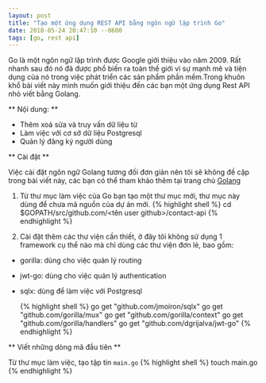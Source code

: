```yaml
---
layout: post
title: "Tạo một ứng dụng REST API bằng ngôn ngữ lập trình Go"
date: 2018-05-24 20:47:10 --0600
tags: [go, rest api]
---
```


Go là một ngôn ngữ lập trình được Google giới thiệu vào năm 2009. Rất nhanh sau đó nó đã được phổ biến ra toàn thế giới vì sự mạnh mẽ và tiện dụng của nó trong việc phát triển các sản phẩm phần mềm.Trong khuôn khổ bài viết này mình muốn giới thiệu đến các bạn một ứng dụng Rest API nhỏ viết bằng Golang.

** Nội dung: **

* Thêm xoá sửa và truy vấn dữ liệu từ
* Làm việc với cơ sở dữ liệu Postgresql
* Quản lý đăng ký người dùng

** Cài đặt **

Việc cài đặt ngôn ngữ Golang tương đối đơn giản nên tôi sẽ không đề cập trong bài viết này, các bạn có thể tham khảo thêm tại trang chủ [Golang](https://golang.org/)

1.  Từ thư mục làm việc của Go bạn tạo một thư mục mới, thư mục này dùng để chưa mã nguồn của dự án mới.
    {% highlight shell %}
    cd $GOPATH/src/github.com/<tên user github>/contact-api
    {% endhighlight %}

2.  Cài đặt thêm các thư viện cần thiết, ở đây tôi không sử dụng 1 framework cụ thể nào mà chỉ dùng các thư viện đơn lẻ, bao gồm:

* gorilla: dùng cho việc quản lý routing
* jwt-go: dùng cho việc quản lý authentication
* sqlx: dùng để làm việc với Postgresql

  {% highlight shell %}
  go get "github.com/jmoiron/sqlx"
  go get "github.com/gorilla/mux"
  go get "github.com/gorilla/context"
  go get "github.com/gorilla/handlers"
  go get "github.com/dgrijalva/jwt-go"
  {% endhighlight %}

** Viết những dòng mã đầu tiên **

Từ thư mục làm việc, tạo tập tin `main.go`
{% highlight shell %}
touch main.go
{% endhighlight %}
